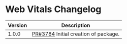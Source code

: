 # Web Vitals Changelog

| Version | Description |
|---------|-------------|
| 1.0.0   | [PR#3784](https://github.com/bbc/psammead/pull/3784) Initial creation of package. |
